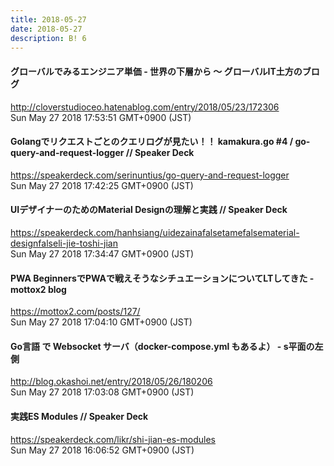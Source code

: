 ```yaml
---
title: 2018-05-27
date: 2018-05-27
description: B! 6
---
```


#### グローバルでみるエンジニア単価 - 世界の下層から 〜 グローバルIT土方のブログ
http://cloverstudioceo.hatenablog.com/entry/2018/05/23/172306<br>
Sun May 27 2018 17:53:51 GMT+0900 (JST)<br>


#### Golangでリクエストごとのクエリログが見たい！！ kamakura.go #4 / go-query-and-request-logger // Speaker Deck
https://speakerdeck.com/serinuntius/go-query-and-request-logger<br>
Sun May 27 2018 17:42:25 GMT+0900 (JST)<br>


#### UIデザイナーのためのMaterial Designの理解と実践 // Speaker Deck
https://speakerdeck.com/hanhsiang/uidezainafalsetamefalsematerial-designfalseli-jie-toshi-jian<br>
Sun May 27 2018 17:34:47 GMT+0900 (JST)<br>


#### PWA BeginnersでPWAで戦えそうなシチュエーションについてLTしてきた - mottox2 blog
https://mottox2.com/posts/127/<br>
Sun May 27 2018 17:04:10 GMT+0900 (JST)<br>


#### Go言語 で Websocket サーバ（docker-compose.yml もあるよ） - s平面の左側
http://blog.okashoi.net/entry/2018/05/26/180206<br>
Sun May 27 2018 17:03:08 GMT+0900 (JST)<br>


#### 実践ES Modules // Speaker Deck
https://speakerdeck.com/likr/shi-jian-es-modules<br>
Sun May 27 2018 16:06:52 GMT+0900 (JST)<br>


